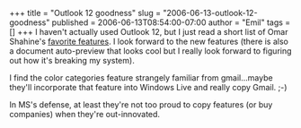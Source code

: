 +++
title = "Outlook 12 goodness"
slug = "2006-06-13-outlook-12-goodness"
published = 2006-06-13T08:54:00-07:00
author = "Emil"
tags = []
+++
I haven't actually used Outlook 12, but I just read a short list of Omar
Shahine's [favorite
features](http://blogs.msdn.com/melissamacbeth/archive/2006/02/17/534491.aspx).
I look forward to the new features (there is also a document
auto-preview that looks cool but I really look forward to figuring out
how it's breaking my system).  
  
I find the color categories feature strangely familiar from
gmail...maybe they'll incorporate that feature into Windows Live and
really copy Gmail. ;-)  
  
In MS's defense, at least they're not too proud to copy features (or buy
companies) when they're out-innovated.

